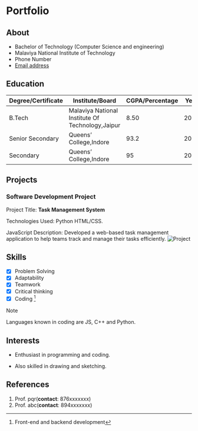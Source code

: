 # Portfolio

## About
+ Bachelor of Technology
(Computer Science and engineering)
+ Malaviya National Institute of Technology
+ Phone Number
+ [Email address](ruchika.yadav1285@gmail.com)

## Education
| Degree/Certificate | Institute/Board |CGPA/Percentage |Year|
|-------|--------|--------|--------|
| B.Tech | Malaviya National Institute Of Technology,Jaipur | 8.50 | 2027 |
| Senior Secondary |Queens’ College,Indore |93.2 | 2023|
| Secondary |Queens’ College,Indore |95 | 2021|

## Projects
### Software Development Project

Project Title: **Task Management System**

Technologies Used: Python HTML/CSS.

JavaScript Description: Developed a web-based task management application to help teams track and
manage their tasks efficiently.
![Project](https://www.ntaskmanager.com/wp-content/uploads/2020/10/project-design-in-project-management.png)

## Skills
- [x] Problem Solving
- [x] Adaptability
- [x] Teamwork
- [x] Critical thinking
- [x] Coding [^1]

>[!NOTE]
>Languages known in coding are JS, C++ and Python.

[^1]: Front-end and backend development

## Interests
* Enthusiast in programming and coding.
- Also skilled in drawing and sketching.

## References

1. Prof. pqr(**contact**: 876xxxxxxx)
2. Prof. abc(**contact**: 894xxxxxxx)
